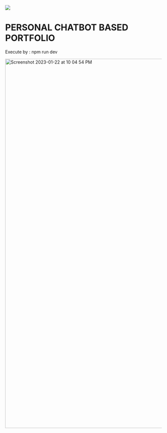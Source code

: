 <img src='https://img.shields.io/static/v1?label=type&message=important&color=red'/>

<h1>PERSONAL CHATBOT BASED PORTFOLIO</h1>

<p>
Execute by : npm run dev

</p>

<img width="1190" alt="Screenshot 2023-01-22 at 10 04 54 PM" src="https://user-images.githubusercontent.com/35296051/213927621-918eb757-34a6-4b1a-b924-ee556fee571c.png">
